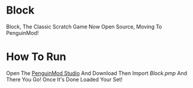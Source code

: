 # Block
Block, The Classic Scratch Game Now Open Source, Moving To PenguinMod!
# How To Run
Open The [PenguinMod Studio](https://studio.penguinmod.com) And Download Then Import *Block.pmp* And There You Go! Once It's Done Loaded Your Set!
